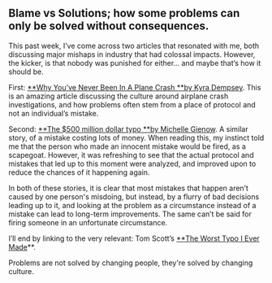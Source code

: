 
## Blame vs Solutions; how some problems can only be solved without consequences.

This past week, I’ve come across two articles that resonated with me, both discussing major mishaps in industry that had colossal impacts. However, the kicker, is that nobody was punished for either… and maybe that’s how it should be.

First: [**Why You’ve Never Been In A Plane Crash **by Kyra Dempsey](https://asteriskmag.com/issues/05/why-you-ve-never-been-in-a-plane-crash).
This is an amazing article discussing the culture around airplane crash investigations, and how problems often stem from a place of protocol and not an individual’s mistake.

Second: [**The $500 million dollar typo **by Michelle Gienow](https://www.cockroachlabs.com/blog/true-tales-survival-usps/).
A similar story, of a mistake costing lots of money. When reading this, my instinct told me that the person who made an innocent mistake would be fired, as a scapegoat. However, it was refreshing to see that the actual protocol and mistakes that led up to this moment were analyzed, and improved upon to reduce the chances of it happening again.

In both of these stories, it is clear that most mistakes that happen aren’t caused by one person's misdoing, but instead, by a flurry of bad decisions leading up to it, and looking at the problem as a circumstance instead of a mistake can lead to long-term improvements. The same can’t be said for firing someone in an unfortunate circumstance.

I’ll end by linking to the very relevant: Tom Scott’s [**The Worst Typo I Ever Made](https://www.youtube.com/watch?v=X6NJkWbM1xk)**.

Problems are not solved by changing people, they're solved by changing culture.
